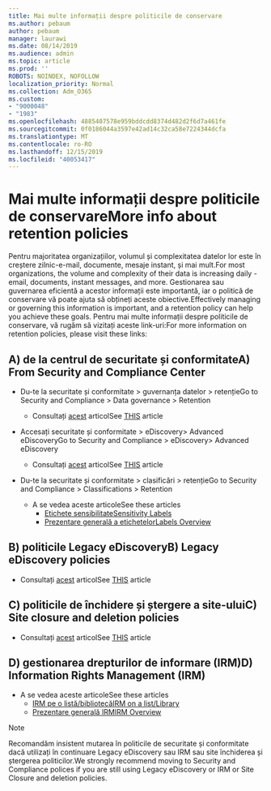```yaml
---
title: Mai multe informații despre politicile de conservare
ms.author: pebaum
author: pebaum
manager: laurawi
ms.date: 08/14/2019
ms.audience: admin
ms.topic: article
ms.prod: ''
ROBOTS: NOINDEX, NOFOLLOW
localization_priority: Normal
ms.collection: Adm_O365
ms.custom:
- "9000048"
- "1983"
ms.openlocfilehash: 4885407578e959bddcdd8374d482d2f6d7a461fe
ms.sourcegitcommit: 0f0186044a3597e42ad14c32ca58e7224344dcfa
ms.translationtype: MT
ms.contentlocale: ro-RO
ms.lasthandoff: 12/15/2019
ms.locfileid: "40053417"
---
```

# <a name="more-info-about-retention-policies"></a><span data-ttu-id="baf73-102">Mai multe informații despre politicile de conservare</span><span class="sxs-lookup"><span data-stu-id="baf73-102">More info about retention policies</span></span>

<span data-ttu-id="baf73-103">Pentru majoritatea organizațiilor, volumul și complexitatea datelor lor este în creștere zilnic-e-mail, documente, mesaje instant, și mai mult.</span><span class="sxs-lookup"><span data-stu-id="baf73-103">For most organizations, the volume and complexity of their data is increasing daily - email, documents, instant messages, and more.</span></span> <span data-ttu-id="baf73-104">Gestionarea sau guvernarea eficientă a acestor informații este importantă, iar o politică de conservare vă poate ajuta să obțineți aceste obiective.</span><span class="sxs-lookup"><span data-stu-id="baf73-104">Effectively managing or governing this information is important, and a retention policy can help you achieve these goals.</span></span> <span data-ttu-id="baf73-105">Pentru mai multe informații despre politicile de conservare, vă rugăm să vizitați aceste link-uri:</span><span class="sxs-lookup"><span data-stu-id="baf73-105">For more information on retention policies, please visit these links:</span></span>

## <a name="a-from-security-and-compliance-center"></a><span data-ttu-id="baf73-106">A) de la centrul de securitate și conformitate</span><span class="sxs-lookup"><span data-stu-id="baf73-106">A) From Security and Compliance Center</span></span>

- <span data-ttu-id="baf73-107">Du-te la securitate și conformitate > guvernanța datelor > retenție</span><span class="sxs-lookup"><span data-stu-id="baf73-107">Go to Security and Compliance > Data governance > Retention</span></span>
  - <span data-ttu-id="baf73-108">Consultați [acest](https://docs.microsoft.com/office365/securitycompliance/retention-policies) articol</span><span class="sxs-lookup"><span data-stu-id="baf73-108">See [THIS](https://docs.microsoft.com/office365/securitycompliance/retention-policies) article</span></span>

- <span data-ttu-id="baf73-109">Accesați securitate și conformitate > eDiscovery> Advanced eDiscovery</span><span class="sxs-lookup"><span data-stu-id="baf73-109">Go to Security and Compliance > eDiscovery> Advanced eDiscovery</span></span> 
  - <span data-ttu-id="baf73-110">Consultați [acest](https://docs.microsoft.com/office365/securitycompliance/ediscovery-cases) articol</span><span class="sxs-lookup"><span data-stu-id="baf73-110">See [THIS](https://docs.microsoft.com/office365/securitycompliance/ediscovery-cases) article</span></span>

- <span data-ttu-id="baf73-111">Du-te la securitate și conformitate > clasificări > retenție</span><span class="sxs-lookup"><span data-stu-id="baf73-111">Go to Security and Compliance > Classifications > Retention</span></span>
  - <span data-ttu-id="baf73-112">A se vedea aceste articole</span><span class="sxs-lookup"><span data-stu-id="baf73-112">See these articles</span></span>
    - [<span data-ttu-id="baf73-113">Etichete sensibilitate</span><span class="sxs-lookup"><span data-stu-id="baf73-113">Sensitivity Labels</span></span>](https://docs.microsoft.com/office365/securitycompliance/sensitivity-labels)
    - [<span data-ttu-id="baf73-114">Prezentare generală a etichetelor</span><span class="sxs-lookup"><span data-stu-id="baf73-114">Labels Overview</span></span>](https://docs.microsoft.com/office365/securitycompliance/labels)

## <a name="b-legacy-ediscovery-policies"></a><span data-ttu-id="baf73-115">B) politicile Legacy eDiscovery</span><span class="sxs-lookup"><span data-stu-id="baf73-115">B) Legacy eDiscovery policies</span></span>

- <span data-ttu-id="baf73-116">Consultați [acest](https://support.office.com/article/Set-up-an-eDiscovery-Center-in-SharePoint-Online-A18F8975-AA7F-43B4-A7D6-001D14744D8E) articol</span><span class="sxs-lookup"><span data-stu-id="baf73-116">See [THIS](https://support.office.com/article/Set-up-an-eDiscovery-Center-in-SharePoint-Online-A18F8975-AA7F-43B4-A7D6-001D14744D8E) article</span></span>

## <a name="c-site-closure-and-deletion-policies"></a><span data-ttu-id="baf73-117">C) politicile de închidere și ștergere a site-ului</span><span class="sxs-lookup"><span data-stu-id="baf73-117">C) Site closure and deletion policies</span></span>

- <span data-ttu-id="baf73-118">Consultați [acest](https://support.office.com/article/Use-policies-for-site-closure-and-deletion-A8280D82-27FD-48C5-9ADF-8A5431208BA5) articol</span><span class="sxs-lookup"><span data-stu-id="baf73-118">See [THIS](https://support.office.com/article/Use-policies-for-site-closure-and-deletion-A8280D82-27FD-48C5-9ADF-8A5431208BA5) article</span></span>  

## <a name="d-information-rights-management-irm"></a><span data-ttu-id="baf73-119">D) gestionarea drepturilor de informare (IRM)</span><span class="sxs-lookup"><span data-stu-id="baf73-119">D) Information Rights Management (IRM)</span></span>

- <span data-ttu-id="baf73-120">A se vedea aceste articole</span><span class="sxs-lookup"><span data-stu-id="baf73-120">See these articles</span></span>
  - [<span data-ttu-id="baf73-121">IRM pe o listă/bibliotecă</span><span class="sxs-lookup"><span data-stu-id="baf73-121">IRM on a list/Library</span></span>](https://support.office.com/article/apply-information-rights-management-to-a-list-or-library-3bdb5c4e-94fc-4741-b02f-4e7cc3c54aa1)
  - [<span data-ttu-id="baf73-122">Prezentare generală IRM</span><span class="sxs-lookup"><span data-stu-id="baf73-122">IRM Overview</span></span>](https://support.office.com/article/create-and-apply-information-management-policies-eb501fe9-2ef6-4150-945a-65a6451ee9e9)

> [!Note]
> <span data-ttu-id="baf73-123">Recomandăm insistent mutarea în politicile de securitate și conformitate dacă utilizați în continuare Legacy eDiscovery sau IRM sau site închiderea și ștergerea politicilor.</span><span class="sxs-lookup"><span data-stu-id="baf73-123">We strongly recommend moving to Security and Compliance polices if you are still using Legacy eDiscovery or IRM or Site Closure and deletion policies.</span></span>
